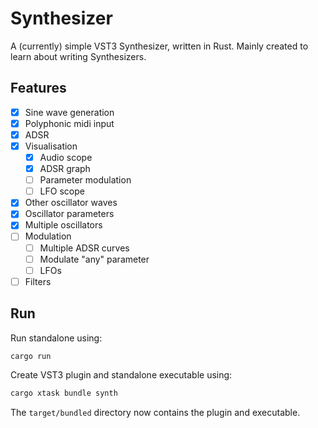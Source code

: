# Synthesizer

A (currently) simple VST3 Synthesizer, written in Rust.
Mainly created to learn about writing Synthesizers.

## Features
- [x] Sine wave generation
- [x] Polyphonic midi input
- [x] ADSR
- [x] Visualisation
  - [x] Audio scope
  - [x] ADSR graph
  - [ ] Parameter modulation
  - [ ] LFO scope
- [x] Other oscillator waves
- [x] Oscillator parameters
- [x] Multiple oscillators
- [ ] Modulation
  - [ ] Multiple ADSR curves
  - [ ] Modulate "any" parameter
  - [ ] LFOs
- [ ] Filters

## Run
Run standalone using:
```bash
cargo run
```
Create VST3 plugin and standalone executable using:
```bash
cargo xtask bundle synth
```
The `target/bundled` directory now contains the plugin and executable.